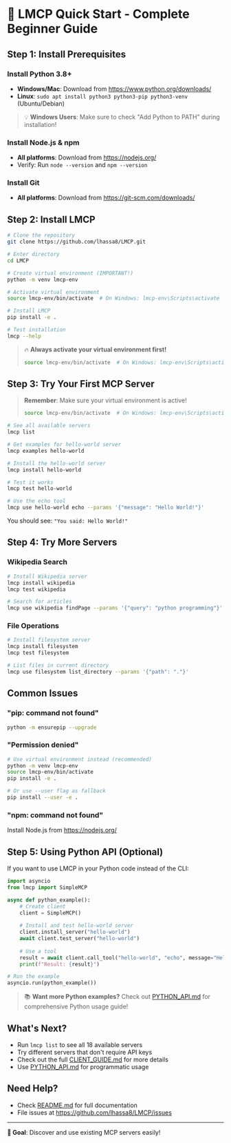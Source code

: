 # 🚀 LMCP Quick Start - Complete Beginner Guide

## Step 1: Install Prerequisites

### Install Python 3.8+
- **Windows/Mac**: Download from https://www.python.org/downloads/
- **Linux**: `sudo apt install python3 python3-pip python3-venv` (Ubuntu/Debian)

> 💡 **Windows Users**: Make sure to check "Add Python to PATH" during installation!

### Install Node.js & npm  
- **All platforms**: Download from https://nodejs.org/
- Verify: Run `node --version` and `npm --version`

### Install Git
- **All platforms**: Download from https://git-scm.com/downloads/

## Step 2: Install LMCP

```bash
# Clone the repository
git clone https://github.com/lhassa8/LMCP.git

# Enter directory
cd LMCP

# Create virtual environment (IMPORTANT!)
python -m venv lmcp-env

# Activate virtual environment
source lmcp-env/bin/activate  # On Windows: lmcp-env\Scripts\activate

# Install LMCP
pip install -e .

# Test installation
lmcp --help
```

> 🔥 **Always activate your virtual environment first!**
> ```bash
> source lmcp-env/bin/activate  # On Windows: lmcp-env\Scripts\activate
> ```

## Step 3: Try Your First MCP Server

> **Remember**: Make sure your virtual environment is active!
> ```bash
> source lmcp-env/bin/activate  # On Windows: lmcp-env\Scripts\activate
> ```

```bash
# See all available servers
lmcp list

# Get examples for hello-world server
lmcp examples hello-world

# Install the hello-world server
lmcp install hello-world

# Test it works
lmcp test hello-world

# Use the echo tool
lmcp use hello-world echo --params '{"message": "Hello World!"}'
```

You should see: `"You said: Hello World!"`

## Step 4: Try More Servers

### Wikipedia Search
```bash
# Install Wikipedia server
lmcp install wikipedia
lmcp test wikipedia

# Search for articles
lmcp use wikipedia findPage --params '{"query": "python programming"}'
```

### File Operations
```bash
# Install filesystem server
lmcp install filesystem
lmcp test filesystem

# List files in current directory
lmcp use filesystem list_directory --params '{"path": "."}'
```

## Common Issues

### "pip: command not found"
```bash
python -m ensurepip --upgrade
```

### "Permission denied"
```bash
# Use virtual environment instead (recommended)
python -m venv lmcp-env
source lmcp-env/bin/activate
pip install -e .

# Or use --user flag as fallback
pip install --user -e .
```

### "npm: command not found"
Install Node.js from https://nodejs.org/

## Step 5: Using Python API (Optional)

If you want to use LMCP in your Python code instead of the CLI:

```python
import asyncio
from lmcp import SimpleMCP

async def python_example():
    # Create client
    client = SimpleMCP()
    
    # Install and test hello-world server
    client.install_server("hello-world")
    await client.test_server("hello-world")
    
    # Use a tool
    result = await client.call_tool("hello-world", "echo", message="Hello from Python!")
    print(f"Result: {result}")

# Run the example
asyncio.run(python_example())
```

> 📚 **Want more Python examples?** Check out [PYTHON_API.md](PYTHON_API.md) for comprehensive Python usage guide!

## What's Next?

- Run `lmcp list` to see all 18 available servers
- Try different servers that don't require API keys
- Check out the full [CLIENT_GUIDE.md](CLIENT_GUIDE.md) for more details
- Use [PYTHON_API.md](PYTHON_API.md) for programmatic usage

## Need Help?

- Check [README.md](README.md) for full documentation
- File issues at https://github.com/lhassa8/LMCP/issues

---
**🎯 Goal**: Discover and use existing MCP servers easily!
